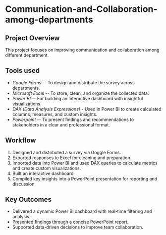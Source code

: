 # Communication-and-Collaboration-among-departments

## Project Overview
This project focuses on improving communication and collaboration among different department.

## Tools used
- *Google Forms* -- To design and distribute the survey across departments.
- *Microsoft Excel* -- To store, clean, and organize the collected data.
- *Power BI* -- For building an interactive dashboard with insightful visualizations.
- *DAX (Data Analysis Expressions)* - Used in Power BI to create calculated columns, measures, and custom insights.
- *Powerpoint* -- To present findings and recommendations to stakeholders in a clear and professional format.

## Workflow
1. Designed and distributed a survey via Goggle Forms.
2. Exported responses to Excel for cleaning and preparation.
3. Imported data into Power BI and used DAX queries to calculate metrics and create custom visualizations.
4. Built an interactive dashboard
5. Compiled key insights into a PowerPoint presentation for reporting and discussion.

## Key Outcomes
- Delivered a dynamic Power BI dashboard with real-time filtering and analysis.
- Presented findings through a concise PowerPoint report.
- Supported data-driven decisions to improve team collaboration.
